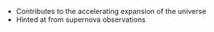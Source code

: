  - Contributes to the accelerating expansion of the universe
 - Hinted at from supernova observations
